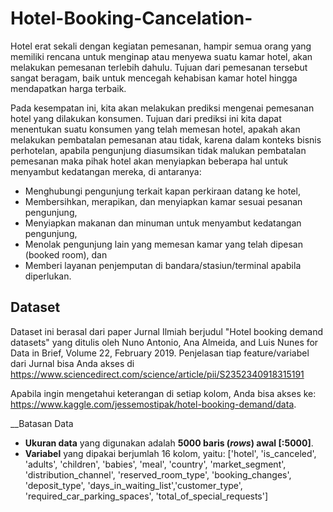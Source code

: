 # Hotel-Booking-Cancelation-
Hotel erat sekali dengan kegiatan pemesanan, hampir semua orang yang memiliki rencana untuk menginap atau menyewa suatu kamar hotel, akan melakukan pemesanan terlebih dahulu. 
Tujuan dari pemesanan tersebut sangat beragam, baik untuk mencegah kehabisan kamar hotel hingga mendapatkan harga terbaik.

Pada kesempatan ini, kita akan melakukan prediksi mengenai pemesanan hotel yang dilakukan konsumen. 
Tujuan dari prediksi ini kita dapat menentukan suatu konsumen yang telah memesan hotel, apakah akan melakukan pembatalan pemesanan atau tidak, 
karena dalam konteks bisnis perhotelan, apabila pengunjung diasumsikan tidak malukan pembatalan pemesanan maka pihak hotel akan menyiapkan beberapa hal untuk menyambut kedatangan mereka, 
di antaranya:

* Menghubungi pengunjung terkait kapan perkiraan datang ke hotel,
* Membersihkan, merapikan, dan menyiapkan kamar sesuai pesanan pengunjung,
* Menyiapkan makanan dan minuman untuk menyambut kedatangan pengunjung,
* Menolak pengunjung lain yang memesan kamar yang telah dipesan (booked room), dan
* Memberi layanan penjemputan di bandara/stasiun/terminal apabila diperlukan.

## **Dataset**

Dataset ini berasal dari paper Jurnal Ilmiah berjudul "Hotel booking demand datasets" yang ditulis oleh Nuno Antonio, Ana Almeida, and Luis Nunes for Data in Brief, Volume 22, February 2019.
Penjelasan tiap feature/variabel dari Jurnal bisa Anda akses di  https://www.sciencedirect.com/science/article/pii/S2352340918315191

Apabila ingin mengetahui keterangan di setiap kolom, Anda bisa akses ke: https://www.kaggle.com/jessemostipak/hotel-booking-demand/data. 

__Batasan Data
* __Ukuran data__ yang digunakan adalah **5000 baris (_rows_) awal [:5000]**.
* __Variabel__ yang dipakai berjumlah 16 kolom, yaitu: 
['hotel', 'is_canceled', 'adults', 'children', 'babies', 'meal', 'country', 'market_segment', 'distribution_channel', 'reserved_room_type', 'booking_changes', 'deposit_type', 'days_in_waiting_list','customer_type', 'required_car_parking_spaces', 'total_of_special_requests']
